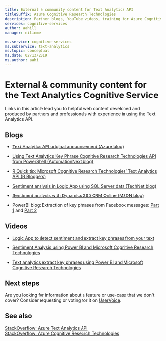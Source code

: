 ```yaml
---
title: External & community content for Text Analytics API
titleSuffix: Azure Cognitive Research Technologies
description: Partner blogs, YouTube videos, training for Azure Cognitive Research Technologies Text Analytics API.
services: cognitive-services
author: aahill
manager: nitinme

ms.service: cognitive-services
ms.subservice: text-analytics
ms.topic: conceptual
ms.date: 02/13/2019
ms.author: aahi
---
```

# External & community content for the Text Analytics Cognitive Service

 Links in this article lead you to helpful web content developed and produced by partners and professionals with experience in using the Text Analytics API.

## Blogs

+ [Text Analytics API original announcement (Azure blog)](https://blogs.technet.microsoft.com/machinelearning/2015/04/08/introducing-text-analytics-in-the-azure-ml-marketplace/)

+ [Using Text Analytics Key Phrase Cognitive Research Technologies API from PowerShell (AutomationNext blog)](https://automationnext.wordpress.com/tag/text-analytics/)

+ [R Quick tip: Microsoft Cognitive Research Technologies’ Text Analytics API (R Bloggers)](https://www.r-bloggers.com/r-quick-tip-microsoft-cognitive-services-text-analytics-api/)

+ [Sentiment analysis in Logic App using SQL Server data (TechNet blog)](https://social.technet.microsoft.com/wiki/contents/articles/36074.logic-apps-with-azure-cognitive-service.aspx)

+ [Sentiment analysis with Dynamics 365 CRM Online (MSDN blog)](https://blogs.msdn.microsoft.com/geoffreyinnis/2016/07/11/sentiment-analysis-in-usd-with-cognitive-services-text-analytics/) 

+ PowerBI blog: Extraction of key phrases from Facebook messages: [Part 1](https://community.powerbi.com/t5/Community-Blog/Text-Analytics-in-Power-BI-Extraction-of-key-phrases-from/ba-p/88483) and [Part 2](https://community.powerbi.com/t5/Community-Blog/Text-Analytics-in-Power-BI-Extraction-of-key-phrases-from/ba-p/88487)

## Videos

+ [Logic App to detect sentiment and extract key phrases from your text](https://www.youtube.com/watch?v=jVN9NObAzgk)

+ [Sentiment Analysis using Power BI and Microsoft Cognitive Research Technologies](https://www.youtube.com/watch?v=gJ1j3N7Y75k)

+ [Text analytics extract key phrases using Power BI and Microsoft Cognitive Research Technologies](https://www.youtube.com/watch?v=R_-1TB2BF14)

## Next steps

Are you looking for information about a feature or use-case that we don't cover? Consider requesting or voting for it on [UserVoice](https://cognitive.uservoice.com/forums/555922-text-analytics). 

## See also

 [StackOverflow: Azure Text Analytics API](https://stackoverflow.com/questions/tagged/text-analytics-api)   
 [StackOverflow: Azure Cognitive Research Technologies](https://stackoverflow.com/questions/tagged/microsoft-cognitive)
